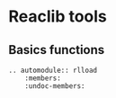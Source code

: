 Reaclib tools
=============

Basics functions
----------------
```eval_rst
.. automodule:: rlload
    :members:
    :undoc-members:

```

